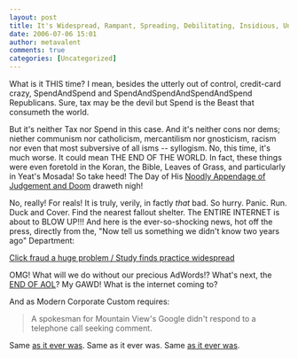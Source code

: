 ```yaml
---
layout: post
title: It's Widespread, Rampant, Spreading, Debilitating, Insidious, Undermining, and all that scary DHS kinda' stuff
date: 2006-07-06 15:01
author: metavalent
comments: true
categories: [Uncategorized]
---
```

What is it THIS time?  I mean, besides the utterly out of control, credit-card crazy, SpendAndSpend and SpendAndSpendAndSpendAndSpend Republicans.  Sure, tax may be the devil but Spend is the Beast that consumeth the world.

But it's neither Tax nor Spend in this case.  And it's neither cons nor dems; niether communism nor catholicism, mercantilism nor gnosticism, racism nor even that most subversive of all isms -- syllogism.  No, this time, it's much worse.  It could mean THE END OF THE WORLD.  In fact, these things were even foretold in the Koran, the Bible, Leaves of Grass, and particularly in Yeat's Mosada!  So take heed! The Day of His <a href="http://en.wikipedia.org/wiki/Noodly_appendage">Noodly Appendage of Judgement and Doom</a> draweth nigh!

No, really!  For reals! It is truly, verily, in factly *that* bad.  So hurry.  Panic.  Run.  Duck and Cover.  Find the nearest fallout shelter.  The ENTIRE INTERNET is about to BLOW UP!!!  And here is the ever-so-shocking news, hot off the press, directly from the, "Now tell us something we didn't know two years ago" Department:

<a href="http://sfgate.com/cgi-bin/article.cgi?f=/c/a/2006/07/05/BUGL6JOQPA1.DTL">Click fraud a huge problem / Study finds practice widespread</a>

OMG!  What will we do without our precious AdWords!?  What's next, the <a href="http://metavalent.info/2006/07/aol-cant-even-give-it-away.html">END OF AOL</a>?  My GAWD!  What is the internet coming to?

And as Modern Corporate Custom requires:<blockquote>A spokesman for Mountain View's Google didn't respond to a telephone call seeking comment.</blockquote>Same <a href="http://metavalent.info/2006/06/evil-is-as-3vi1-does-googles-latest.html">as it ever was</a>.  Same as it ever was.  Same <a href="http://metavalent.info/tchotchkes/3vil.is.as.3vil.does.html">as it ever was</a>.

